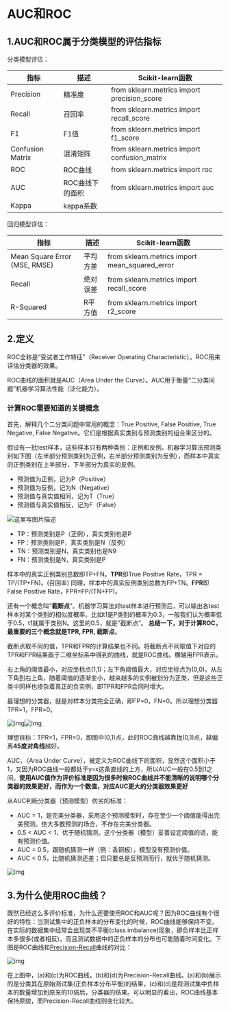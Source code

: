 # AUC和ROC

## 1.AUC和ROC属于分类模型的评估指标

分类模型评估：

| 指标             | 描述            | Scikit-learn函数                             |
| ---------------- | --------------- | -------------------------------------------- |
| Precision        | 精准度          | from sklearn.metrics import precision_score  |
| Recall           | 召回率          | from sklearn.metrics import recall_score     |
| F1               | F1值            | from sklearn.metrics import f1_score         |
| Confusion Matrix | 混淆矩阵        | from sklearn.metrics import confusion_matrix |
| ROC              | ROC曲线         | from sklearn.metrics import roc              |
| AUC              | ROC曲线下的面积 | from sklearn.metrics import auc              |
| Kappa            | kappa系数       |                                              |

回归模型评估：

| 指标                          | 描述     | Scikit-learn函数                               |
| ----------------------------- | -------- | ---------------------------------------------- |
| Mean Square Error (MSE, RMSE) | 平均方差 | from sklearn.metrics import mean_squared_error |
| Recall                        | 绝对误差 | from sklearn.metrics import recall_score       |
| R-Squared                     | R平方值  | from sklearn.metrics import r2_score           |

## 2.定义

ROC全称是“受试者工作特征”（Receiver Operating Characteristic）。ROC用来评估分类器的效果。

ROC曲线的面积就是AUC（Area Under the Curve）。AUC用于衡量“二分类问题”机器学习算法性能（泛化能力）。

### 计算ROC需要知道的关键概念

首先，解释几个二分类问题中常用的概念：True Positive, False Positive, True Negative, False Negative。它们是根据真实类别与预测类别的组合来区分的。

假设有一批test样本，这些样本只有两种类别：正例和反例。机器学习算法预测类别如下图（左半部分预测类别为正例，右半部分预测类别为反例），而样本中真实的正例类别在上半部分，下半部分为真实的反例。

- 预测值为正例，记为P（Positive）
- 预测值为反例，记为N（Negative）
- 预测值与真实值相同，记为T（True）
- 预测值与真实值相反，记为F（False）

![这里写图片描述](https://img-blog.csdn.net/20170422190557868?watermark/2/text/aHR0cDovL2Jsb2cuY3Nkbi5uZXQveWJkZXNpcmU=/font/5a6L5L2T/fontsize/400/fill/I0JBQkFCMA==/dissolve/70/gravity/SouthEast)

- TP：预测类别是P（正例），真实类别也是P
- FP：预测类别是P，真实类别是N（反例）
- TN：预测类别是N，真实类别也是N9
- FN：预测类别是N，真实类别是P

样本中的真实正例类别总数即TP+FN。**TPR**即True Positive Rate，TPR = TP/(TP+FN)。(召回率) 
同理，样本中的真实反例类别总数为FP+TN。**FPR**即False Positive Rate，FPR=FP/(TN+FP)。

还有一个概念叫”**截断点**”。机器学习算法对test样本进行预测后，可以输出各test样本对某个类别的相似度概率。比如t1是P类别的概率为0.3，一般我们认为概率低于0.5，t1就属于类别N。这里的0.5，就是”截断点”。 
**总结一下，对于计算ROC，最重要的三个概念就是TPR, FPR, 截断点**。

截断点取不同的值，TPR和FPR的计算结果也不同。将截断点不同取值下对应的TPR和FPR结果画于二维坐标系中得到的曲线，就是ROC曲线。横轴用FPR表示。

右上角的阈值最小，对应坐标点(1,1)；左下角阈值最大，对应坐标点为(0,0)。从左下角到右上角，随着阈值的逐渐变小，越来越多的实例被划分为正类，但是这些正类中同样也掺杂着真正的负实例，即TPR和FPR会同时增大。

最理想的分类器，就是对样本分类完全正确，即FP=0，FN=0。所以理想分类器TPR=1，FPR=0。

![img](https://pic2.zhimg.com/80/v2-66cc29b9e9f951de48c214d9ec34f4c5_720w.jpg)![img](https://pic2.zhimg.com/80/v2-10307b3a9d65af3f78aba218747599cd_720w.jpg)

理想目标：TPR=1，FPR=0，即图中(0,1)点，此时ROC曲线越靠拢(0,1)点，越偏离**45度对角线**越好。



AUC，（Area Under Curve），被定义为ROC曲线下的面积，显然这个面积小于1，又因为ROC曲线一般都处于y=x这条直线的上方，所以AUC一般在0.5到1之间。**使用AUC值作为评价标准是因为很多时候ROC曲线并不能清晰的说明哪个分类器的效果更好，而作为一个数值，对应AUC更大的分类器效果更好**

从AUC判断分类器（预测模型）优劣的标准：

- AUC = 1，是完美分类器，采用这个预测模型时，存在至少一个阈值能得出完美预测。绝大多数预测的场合，不存在完美分类器。
- 0.5 < AUC < 1，优于随机猜测。这个分类器（模型）妥善设定阈值的话，能有预测价值。
- AUC = 0.5，跟随机猜测一样（例：丢铜板），模型没有预测价值。
- AUC < 0.5，比随机猜测还差；但只要总是反预测而行，就优于随机猜测。

![img](https://pic3.zhimg.com/80/v2-0ec2fe6fb4bf120c59aa7b05037d9266_720w.jpg)

## 3.为什么使用ROC曲线？

既然已经这么多评价标准，为什么还要使用ROC和AUC呢？因为ROC曲线有个很好的特性：当测试集中的正负样本的分布变化的时候，ROC曲线能够保持不变。在实际的数据集中经常会出现类不平衡(class imbalance)现象，即负样本比正样本多很多(或者相反)，而且测试数据中的正负样本的分布也可能随着时间变化。下图是ROC曲线和[Precision-Recall](https://link.zhihu.com/?target=https%3A//en.wikipedia.org/wiki/Precision_and_recall)曲线的对比：

![img](https://pic2.zhimg.com/80/v2-a8ce55589ca9982426525493fec664b1_720w.jpg)

在上图中，(a)和(c)为ROC曲线，(b)和(d)为Precision-Recall曲线。(a)和(b)展示的是分类其在原始测试集(正负样本分布平衡)的结果，(c)和(d)是将测试集中负样本的数量增加到原来的10倍后，分类器的结果。可以明显的看出，ROC曲线基本保持原貌，而Precision-Recall曲线则变化较大。